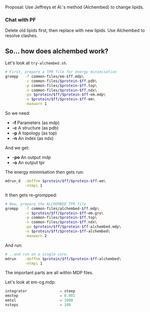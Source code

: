 Proposal: Use Jeffreys et Al.'s method (Alchembed) to change lipids.

### Chat with PF

Delete old lipids first, then replace with new lipids. Use Alchembed to resolve clashes.

So... how does alchembed work?
------------------------------

Let's look at `try-alchembed.sh`. 

```bash
# First, prepare a TPR file for energy minimisation
grompp   -f common-files/em-$ff.mdp\
         -c common-files/$protein-$ff.pdb\
         -p common-files/$protein-$ff.top\
         -n common-files/$protein-$ff.ndx\
         -po $protein/$ff/$protein-$ff-em.mdp\
         -o $protein/$ff/$protein-$ff-em\
         -maxwarn 1
```

So we need:

- **-f** Parameters (as mdp)
- **-c** A structure (as pdb)
- **-p** A topology (as top)
- **-n** An index (as ndx)

And we get:

- **-po** An output mdp
- **-o** An output tpr

The energy minimisation then gets run:

```bash
mdrun_d  -deffnm $protein/$ff/$protein-$ff-em\
         -ntmpi 1
```

It then gets re-grompped:

```bash
# Now, prepare the ALCHEMBED TPR file
grompp   -f common-files/alchembed-$ff.mdp\
         -c $protein/$ff/$protein-$ff-em.gro\
         -p common-files/$protein-$ff.top\
         -n common-files/$protein-$ff.ndx\
         -po $protein/$ff/$protein-$ff-alchembed.mdp\
         -o $protein/$ff/$protein-$ff-alchembed\
         -maxwarn 2
```

And run:

```bash
# ..and run on a single core. 
mdrun    -deffnm $protein/$ff/$protein-$ff-alchembed\
         -ntmpi 1
```

The important parts are all within MDP files.

Let's look at em-cg.mdp:

```python
integrator               = steep
emstep                   = 0.001
emtol                    = 1000
nsteps                   = 100
```

